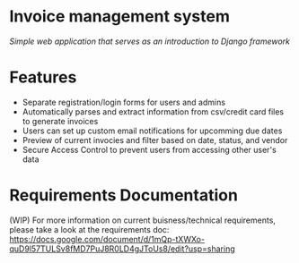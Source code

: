 # Invoice management system 
*Simple web application that serves as an introduction to Django framework*

# Features
- Separate registration/login forms for users and admins
- Automatically parses and extract information from csv/credit card files to generate invoices
- Users can set up custom email notifications for upcomming due dates
- Preview of current invocies and filter based on date, status, and vendor
- Secure Access Control to prevent users from accessing other user's data


# Requirements Documentation
(WIP) For more information on current buisness/technical requirements, please take a look at the requirements doc:
https://docs.google.com/document/d/1mQp-tXWXo-quD9l57TULSv8fMD7PuJ8R0LD4gJToUs8/edit?usp=sharing
